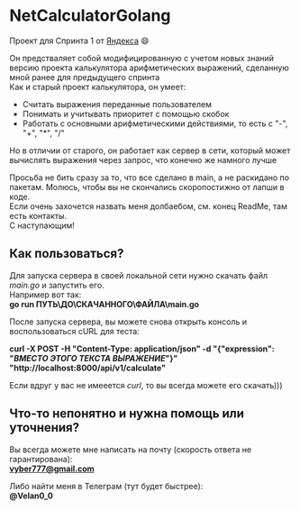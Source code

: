 # NetCalculatorGolang
Проект для Спринта 1 от [Яндекса](https://lms.yandex.ru/) :smile:

Он предстваляет собой модифицированную с учетом новых знаний версию проекта калькулятора арифметических выражений, сделанную мной ранее для предыдущего спринта  
Как и старый проект калькулятора, он умеет:
- Считать выражения переданные пользователем
- Понимать и учитывать приоритет с помощью скобок
- Работать с основными арифметическими действиями, то есть с "-", "+", "*", "/"

Но в отличии от старого, он работает как сервер в сети, который может вычислять выражения через запрос, что конечно же намного лучше  

Просьба не бить сразу за то, что все сделано в main, а не раскидано по пакетам. Молюсь, чтобы вы не скончались скоропостижно от лапши в коде.  
Если очень захочется назвать меня долбаебом, см. конец ReadMe, там есть контакты.  
С наступающим!

## Как пользоваться?

Для запуска сервера в своей локальной сети нужно скачать файл *main.go* и запустить его.  
Например вот так:  
**go run ПУТЬ\ДО\СКАЧАННОГО\ФАЙЛА\main.go**  

После запуска сервера, вы можете снова открыть консоль и воспользоваться cURL для теста:  

**curl -X POST -H "Content-Type: application/json" -d "{\"expression\": \"*ВМЕСТО ЭТОГО ТЕКСТА ВЫРАЖЕНИЕ*\"}" "http://localhost:8000/api/v1/calculate"**

Если вдруг у вас не имееется *curl*, то вы всегда можете его скачать)))

## Что-то непонятно и нужна помощь или уточнения?

Вы всегда можете мне написать на почту (скорость ответа не гарантирована):  
    **vyber777@gmail.com**  

Либо найти меня в Телеграм (тут будет быстрее):  
    **@Velan0_0**  